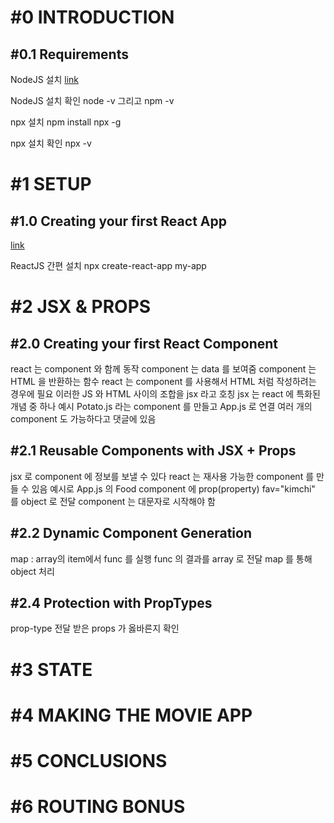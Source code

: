 # #0 INTRODUCTION

## #0.1 Requirements
NodeJS 설치
[link](https://nodejs.org/en/)

NodeJS 설치 확인
node -v 그리고 npm -v

npx 설치
npm install npx -g

npx 설치 확인
npx -v

# #1 SETUP

## #1.0 Creating your first React App
[link](https://github.com/facebook/create-react-app)

ReactJS 간편 설치
npx create-react-app my-app

# #2 JSX & PROPS

## #2.0 Creating your first React Component
react 는 component 와 함께 동작
component 는 data 를 보여줌
component 는 HTML 을 반환하는 함수
react 는 component 를 사용해서 HTML 처럼 작성하려는 경우에 필요
이러한 JS 와 HTML 사이의 조합을 jsx 라고 호칭
jsx 는 react 에 특화된 개념 중 하나
예시
Potato.js 라는 component 를 만들고 App.js 로 연결
여러 개의 component 도 가능하다고 댓글에 있음

## #2.1 Reusable Components with JSX + Props
jsx 로 component 에 정보를 보낼 수 있다
react 는 재사용 가능한 component 를 만들 수 있음
예시로 App.js 의 Food component 에 prop(property) fav="kimchi" 를 object 로 전달
component 는 대문자로 시작해야 함

## #2.2 Dynamic Component Generation
map : array의 item에서 func 를 실행
func 의 결과를 array 로 전달
map 를 통해 object 처리

## #2.4 Protection with PropTypes
prop-type 전달 받은 props 가 옳바른지 확인

# #3 STATE

# #4 MAKING THE MOVIE APP

# #5 CONCLUSIONS

# #6 ROUTING BONUS